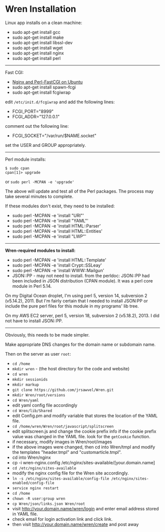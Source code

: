 # Wren Installation


Linux app installs on a clean machine:

* sudo apt-get install gcc
* sudo apt-get install make
* sudo apt-get install libssl-dev
* sudo apt-get install wget
* sudo apt-get install nginx
* sudo apt-get install perl

---

Fast CGI:

* [Nginx and Perl-FastCGI on Ubuntu](https://www.linode.com/docs/websites/nginx/nginx-and-perlfastcgi-on-ubuntu-12-04-lts-precise-pangolin)
 * sudo apt-get install spawn-fcgi
 * sudo apt-get install fcgiwrap

edit `/etc/init.d/fcgiwrap` and add the following lines:

* FCGI_PORT="8999"
* FCGI_ADDR="127.0.0.1"

comment out the following line:

* FCGI_SOCKET="/var/run/$NAME.socket"

set the USER and GROUP appropriately.

---


Perl module installs:

    $ sudo cpan
    cpan[1]> upgrade

or `sudo perl -MCPAN -e 'upgrade'`

The above will update and test all of the Perl packages. The process may take several minutes to complete.

If these modules don't exist, they need to be installed:

* sudo perl -MCPAN -e 'install "URI"'
* sudo perl -MCPAN -e 'install "YAML"'
* sudo perl -MCPAN -e 'install HTML::Parser'
* sudo perl -MCPAN -e 'install HTML::Entities'
* sudo perl -MCPAN -e 'install "LWP"'


---


**Wren-required modules to install:**

* sudo perl -MCPAN -e 'install HTML::Template' 
* sudo perl -MCPAN -e 'install Crypt::SSLeay'
* sudo perl -MCPAN -e 'install WWW::Mailgun' 
* JSON::PP - may not need to install. from the perldoc: JSON::PP had been included in JSON distribution (CPAN module). It was a perl core module in Perl 5.14.

On my Digital Ocean droplet, I'm using perl 5, version 14, subversion 2 (v5.14.2), 2011. But I'm fairly certain that I needed to install JSON:PP or include the pure perl files for this module in my programs' lib tree.

On my AWS EC2 server, perl 5, version 18, subversion 2 (v5.18.2), 2013. I did not have to install JSON::PP.


---


Obviously, this needs to be made simpler.

Make appropriate DNS changes for the domain name or subdomain name.

Then on the server as user `root`:

* `cd /home`
* `mkdir wren` - (the host directory for the code and website)
* `cd wren`
* `mkdir sessionids`
* `mkdir markup`
* `git clone https://github.com/jrsawvel/Wren.git`
* `mkdir Wren/root/versions`
* `cd Wren/yaml`
* edit yaml config file accordingly
* `cd Wren/lib/Shared`
* edit Config.pm and modify variable that stores the location of the YAML file.
* `cd /home/wren/Wren/root/javascript/splitscreen`
* edit splitscreen.js and change the cookie prefix info if the cookie prefix value was changed in the YAML file. look for the `getCookie` function.
* if necessary, modify images in Wren/root/images
* if the above images were changed, then cd into Wren/tmpl and modify the templates "header.tmpl" and "customarticle.tmpl".
* cd into Wren/nginx
* cp -i wren-nginx.config /etc/nginx/sites-available/[your.domain.name]
* `cd /etc/nginx/sites-available`
* modify the nginx config file for the Wren site accordingly.
* `ln -s /etc/nginx/sites-available/config-file /etc/nginx/sites-enabled/config-file`
* `service nginx restart`
* `cd /home`
* `chown -R user:group wren`
* `cp Wren/json/links.json Wren/root`
* visit http://your.domain.name/wren/login and enter email address stored in YAML file.
* check email for login activation link and click link.
* then visit http://your.domain.name/wren/create and post away



